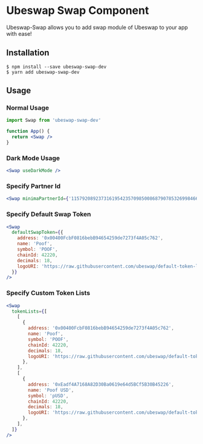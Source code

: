 # Ubeswap Swap Component

Ubeswap-Swap allows you to add swap module of Ubeswap to your app with ease!

## Installation

```
$ npm install --save ubeswap-swap-dev
$ yarn add ubeswap-swap-dev
```

## Usage

### Normal Usage

```jsx
import Swap from 'ubeswap-swap-dev'

function App() {
  return <Swap />
}
```

### Dark Mode Usage

```jsx
<Swap useDarkMode />
```

### Specify Partner Id

```jsx
<Swap minimaPartnerId={'115792089237316195423570985008687907853269984665640564039457584007913129639935'} />
```

### Specify Default Swap Token

```jsx
<Swap
  defaultSwapToken={{
    address: '0x00400FcbF0816bebB94654259de7273f4A05c762',
    name: 'Poof',
    symbol: 'POOF',
    chainId: 42220,
    decimals: 18,
    logoURI: 'https://raw.githubusercontent.com/ubeswap/default-token-list/master/assets/asset_POOF.png',
  }}
/>
```

### Specify Custom Token Lists

```jsx
<Swap
  tokenLists={[
    [
      {
        address: '0x00400FcbF0816bebB94654259de7273f4A05c762',
        name: 'Poof',
        symbol: 'POOF',
        chainId: 42220,
        decimals: 18,
        logoURI: 'https://raw.githubusercontent.com/ubeswap/default-token-list/master/assets/asset_POOF.png',
      },
    ],
    [
      {
        address: '0xEadf4A7168A82D30Ba0619e64d5BCf5B30B45226',
        name: 'Poof USD',
        symbol: 'pUSD',
        chainId: 42220,
        decimals: 18,
        logoURI: 'https://raw.githubusercontent.com/ubeswap/default-token-list/master/assets/asset_pUSD.png',
      },
    ],
  ]}
/>
```
